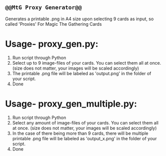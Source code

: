 ## ```@@MtG Proxy Generator@@```
Generates a printable .png in A4 size upon selecting 9 cards as input, so called 'Proxies' For Magic The Gathering Cards

# Usage- proxy_gen.py:

1. Run script through Python
2. Select up to 9 image-files of your cards. You can select them all at once. (size does not matter, your images will be scaled accordingly)
3. The printable .png file will be labeled as 'output.png' in the folder of your script.
4. Done

# Usage- proxy_gen_multiple.py:

1. Run script through Python
2. Select any amount of image-files of your cards. You can select them all at once. (size does not matter, your images will be scaled accordingly)
3. In the case of there being more than 9 cards, there will be multiple printable .png file will be labeled as 'output_x.png' in the folder of your script.
4. Done
